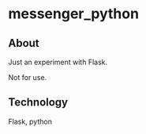 # messenger_python
## About
Just an experiment with Flask.

Not for use.
## Technology
Flask, python
